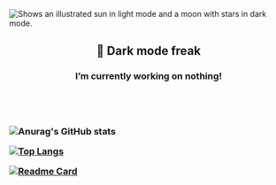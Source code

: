 <picture>
  <source media="(prefers-color-scheme: dark)" srcset="[https://user-images.githubusercontent.com/25423296/163456776-7f95b81a-f1ed-45f7-b7ab-8fa810d529fa.png](https://image.pngaaa.com/558/4690558-middle.png)">
  <source media="(prefers-color-scheme: light)" srcset="https://www.clipartmax.com/png/middle/330-3306554_cinnamoroll-sanrio-cinnamon-roll-transparent.png">
  <img alt="Shows an illustrated sun in light mode and a moon with stars in dark mode." src="https://user-images.githubusercontent.com/25423296/163456779-a8556205-d0a5-45e2-ac17-42d089e3c3f8.png">
</picture>                                                     

<h2 align="center"> 💫 Dark mode freak </h2>
<h3 align="center"> I’m currently working on nothing! <h3><br><br>
  
<!--
**Blunf/Blunf** is a ✨ _special_ ✨ repository because its `README.md` (this file) appears on your GitHub profile.

Here are some ideas to get you started:

### 🔭 I’m currently working on ...
- 🌱 I’m currently learning ...
- 👯 I’m looking to collaborate on ...
- 🤔 I’m looking for help with ...
- 💬 Ask me about ...
- 📫 How to reach me: ...
- 😄 Pronouns: ...
- ⚡ Fun fact: ...
-->
  
![Anurag's GitHub stats](https://github-readme-stats.vercel.app/api?username=Blunf&show_icons=true&theme=blueberry)

[![Top Langs](https://github-readme-stats.vercel.app/api/top-langs/?username=Blunf&layout=compact&langs_count=4&theme=blueberry)](https://github.com/anuraghazra/github-readme-stats)

[![Readme Card](https://github-readme-stats.vercel.app/api/pin/?username=Blunf&repo=github-readme-stats&theme=blueberry)](https://github.com/Blunf/Blunf)

